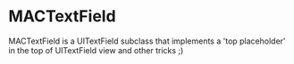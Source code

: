 MACTextField
============

MACTextField is a UITextField subclass that implements a 'top placeholder' in the top of UITextField view and other tricks ;)

